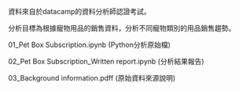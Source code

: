 資料來自於datacamp的資料分析師認證考試。

分析目標為根據寵物用品的銷售資料，分析不同寵物類別的用品銷售趨勢。

01_Pet Box Subscription.ipynb (Python分析原始檔)

02_Pet Box Subscription_Written report.ipynb (分析結果報告)

03_Background information.pdff (原始資料來源說明)
